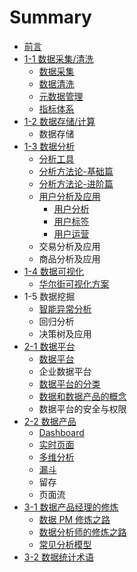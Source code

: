 # Summary

* [前言](README.md)
* [1-1 数据采集/清洗](di-2-zhang-shu-ju-cai-96c6-qing-xi.md)
  * [数据采集](di-2-zhang-shu-ju-cai-96c6-qing-xi/shu-ju-cai-ji.md)
  * [数据清洗](di-2-zhang-shu-ju-cai-96c6-qing-xi/shu-ju-qing-xi.md)
  * [元数据管理](di-2-zhang-shu-ju-cai-96c6-qing-xi/yuan-shu-ju-guan-li.md)
  * [指标体系](di-2-zhang-shu-ju-cai-96c6-qing-xi/zhi-biao-ti-xi.md)
* [1-2 数据存储/计算](di-3-zhang-shu-ju-cun-50a8-ji-suan.md)
  * 数据存储
* [1-3 数据分析](di-4-zhang-shu-ju-fen-xi.md)
  * [分析工具](di-4-zhang-shu-ju-fen-xi/fen-xi-gong-ju.md)
  * [分析方法论-基础篇](di-4-zhang-shu-ju-fen-xi/fen-xi-fang-fa-8bba-ji-chu-pian.md)
  * [分析方法论-进阶篇](di-4-zhang-shu-ju-fen-xi/fen-xi-fang-fa-8bba-jin-jie-pian.md)
  * [用户分析及应用](di-4-zhang-shu-ju-fen-xi/yong-hu-fen-xi.md)
    * [用户分析](di-4-zhang-shu-ju-fen-xi/yong-hu-duo-wei-fen-xi.md)
    * [用户标签](di-4-zhang-shu-ju-fen-xi/yong-hu-biao-qian.md)
    * [用户运营](di-4-zhang-shu-ju-fen-xi/yong-hu-yun-ying-fang-fa.md)
  * 交易分析及应用
  * 商品分析及应用
* [1-4 数据可视化](di-5-zhang-shu-ju-ke-shi-hua.md)
  * [华尔街可视化方案](di-5-zhang-shu-ju-ke-shi-hua/hua-er-jie-ke-shi-hua-fang-an.md)
* 1-5 数据挖掘
  * [智能异常分析](zhi-neng-yi-chang-fen-xi.md)
  * 回归分析
  * 决策树及应用
* [2-1 数据平台](di-yi-zhang-shu-ju-chan-pin-gai-lan.md)
  * [数据平台](di-yi-zhang-shu-ju-chan-pin-gai-lan/shu-ju-chan-pin-jia-gou.md)
  * 企业数据平台
  * [数据平台的分类](di-yi-zhang-shu-ju-chan-pin-gai-lan/shu-ju-chan-pin-fen-lei.md)
  * [数据和数据产品的概念](di-yi-zhang-shu-ju-chan-pin-gai-lan/shu-ju-he-shu-ju-chan-pin-de-gai-nian.md)
  * 数据平台的安全与权限
* [2-2 数据产品](di-6-zhang-shu-ju-chan-pin-she-ji.md)
  * [Dashboard](dashboard-she-ji.md)
  * [实时页面](di-6-zhang-shu-ju-chan-pin-she-ji/shi-shi-ye-mian.md)
  * [多维分析](duo-wei-fen-xi.md)
  * [漏斗](lou-dou.md)
  * 留存
  * 页面流
* [3-1 数据产品经理的修炼](3-1-shu-ju-chan-pin-jing-li-de-xiu-lian.md)
  * [数据 PM 修炼之路](di-yi-zhang-shu-ju-chan-pin-gai-lan/shu-ju-chan-pin-xiu-lian-zhi-lu.md)
  * [数据分析师的修炼之路](3-2-shu-ju-fen-xi-shi-de-xiu-lian-zhi-lu.md)
  * [常见分析模型](di-yi-zhang-shu-ju-chan-pin-gai-lan/chang-jian-fen-xi-mo-xing.md)
* [3-2 数据统计术语](3-3-shu-ju-tong-ji-zhu-yu.md)

